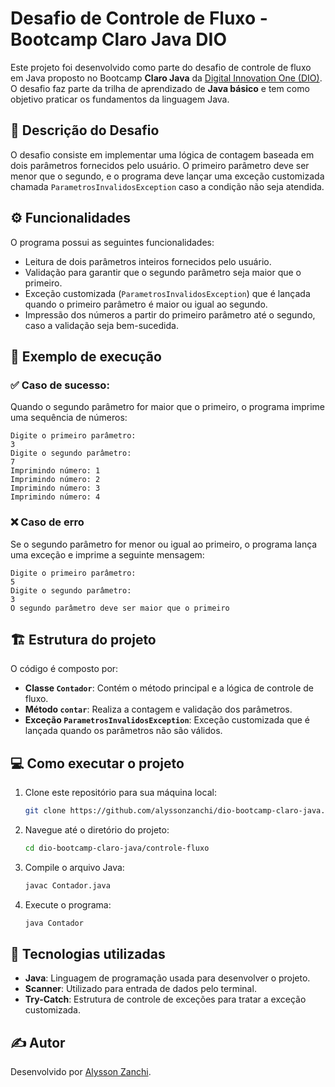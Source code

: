 # Desafio de Controle de Fluxo - Bootcamp Claro Java DIO

Este projeto foi desenvolvido como parte do desafio de controle de fluxo em Java proposto no Bootcamp **Claro Java** da [Digital Innovation One (DIO)](https://www.dio.me/). O desafio faz parte da trilha de aprendizado de **Java básico** e tem como objetivo praticar os fundamentos da linguagem Java. 

## 📝 Descrição do Desafio

O desafio consiste em implementar uma lógica de contagem baseada em dois parâmetros fornecidos pelo usuário. O primeiro parâmetro deve ser menor que o segundo, e o programa deve lançar uma exceção customizada chamada `ParametrosInvalidosException` caso a condição não seja atendida.

## ⚙️ Funcionalidades

O programa possui as seguintes funcionalidades:
- Leitura de dois parâmetros inteiros fornecidos pelo usuário.
- Validação para garantir que o segundo parâmetro seja maior que o primeiro.
- Exceção customizada (`ParametrosInvalidosException`) que é lançada quando o primeiro parâmetro é maior ou igual ao segundo.
- Impressão dos números a partir do primeiro parâmetro até o segundo, caso a validação seja bem-sucedida.

## 🎯 Exemplo de execução

### ✅ Caso de sucesso:
Quando o segundo parâmetro for maior que o primeiro, o programa imprime uma sequência de números:

```
Digite o primeiro parâmetro:
3
Digite o segundo parâmetro:
7
Imprimindo número: 1
Imprimindo número: 2
Imprimindo número: 3
Imprimindo número: 4
```

### ❌ Caso de erro
Se o segundo parâmetro for menor ou igual ao primeiro, o programa lança uma exceção e imprime a seguinte mensagem:

```
Digite o primeiro parâmetro:
5
Digite o segundo parâmetro:
3
O segundo parâmetro deve ser maior que o primeiro
```

## 🏗️ Estrutura do projeto

O código é composto por:

- **Classe `Contador`**: Contém o método principal e a lógica de controle de fluxo.
- **Método `contar`**: Realiza a contagem e validação dos parâmetros.
- **Exceção `ParametrosInvalidosException`**: Exceção customizada que é lançada quando os parâmetros não são válidos.

## 💻 Como executar o projeto

1. Clone este repositório para sua máquina local:

   ```bash
   git clone https://github.com/alyssonzanchi/dio-bootcamp-claro-java.git
   ```
2. Navegue até o diretório do projeto:

   ```bash
   cd dio-bootcamp-claro-java/controle-fluxo
   ```   
3. Compile o arquivo Java:

   ```bash
   javac Contador.java
   ```
4. Execute o programa:

   ```bash
   java Contador
   ```

## 🚀 Tecnologias utilizadas

- **Java**: Linguagem de programação usada para desenvolver o projeto.
- **Scanner**: Utilizado para entrada de dados pelo terminal.
- **Try-Catch**: Estrutura de controle de exceções para tratar a exceção customizada.

## ✍️ Autor

Desenvolvido por [Alysson Zanchi](https://www.linkedin.com/in/alyssonzanchi/).
